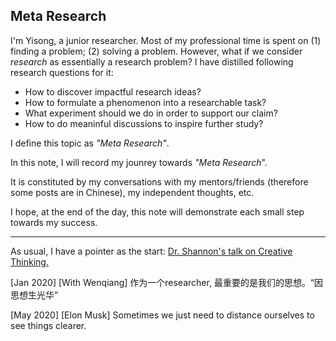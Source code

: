 ## Meta Research

I'm Yisong, a junior researcher. Most of my professional time is spent on (1) finding a problem; (2) solving a problem. However, what if we consider *research* as essentially a research problem? I have distilled following research questions for it:

- How to discover impactful research ideas?
- How to formulate a phenomenon into a researchable task?
- What experiment should we do  in order to support our claim?
- How to do meaninful discussions to inspire further study?

I define this topic as *"Meta Research"*.



In this note, I will record my jounrey towards *"Meta Research*". 

It is constituted by my conversations with my mentors/friends (therefore some posts are in Chinese), my independent thoughts, etc. 

I hope, at the end of the day, this note will demonstrate each small step towards my success.

---



As usual, I have a pointer as the start: [Dr. Shannon's talk on Creative Thinking.](http://www1.ece.neu.edu/~naderi/Claude%20Shannon.html)



[Jan 2020] [With Wenqiang] 作为一个researcher, 最重要的是我们的思想。“因思想生光华”

[May 2020] [Elon Musk] Sometimes we just need to distance ourselves to see things clearer. 